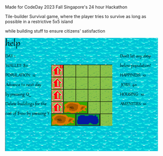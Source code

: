 Made for CodeDay 2023 Fall Singapore's 24 hour Hackathon


Tile-builder Survival game, where the player tries to survive as long as possible in a restrictive 5x5 island

while building stuff to ensure citizens' satisfaction

![yes](/previews/game.png?raw=true)

